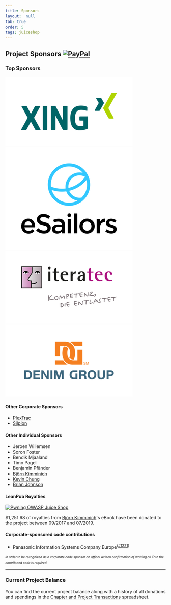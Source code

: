 ```yaml
---
title: Sponsors
layout:  null
tab: true
order: 5
tags: juiceshop
---
```


## Project Sponsors [![PayPal](https://www.paypalobjects.com/en_US/i/btn/btn_donate_SM.gif)](https://www.paypal.com/cgi-bin/webscr?cmd=_donations&business=paypal%40owasp%2eorg&lc=BM&item_name=OWASP%20Juice%20Shop%20Project&item_number=OWASP%20Foundation&no_note=0&currency_code=USD&bn=PP%2dDonationsBF)

### Top Sponsors

[![XING](assets/images/Xing_logo.png)](https://corporate.xing.com/en/about-xing/security/) <!-- 26.09.2016 -->
[![eSailors](assets/images/ESailors_Logo.png)](https://www.esailors.de/) <!-- 31.07.2017 -->
[![iteratec](assets/images/300px-Iteratec-sponsor_logo.png)](https://www.iteratec.de/) <!-- 30.11.2017 -->
[![Denim Group](assets/images/300px-Denim-group_trans.png)](http://www.denimgroup.com/) <!-- 26.08.2018 / 20.09.2019 -->

#### Other Corporate Sponsors

* [PlexTrac](https://plextrac.com)
* [Silpion](https://silpion.de)

#### Other Individual Sponsors

* Jeroen Willemsen
* Soron Foster
* Bendik Mjaaland
* Timo Pagel
* Benjamin Pfänder
* [Björn Kimminich](https://kimminich.de)
* [Kevin Chung](https://twitter.com/kchungco)
* [Brian Johnson](http://www.7minsec.com/)

#### LeanPub Royalties

[![Pwning OWASP Juice Shop](https://raw.githubusercontent.com/bkimminich/pwning-juice-shop/master/cover_small.jpg)](https://leanpub.com/juice-shop)

$1,251.68 of royalties from [Björn Kimminich](https://kimminich.de)'s
eBook have been donated to the project between 09/2017 and 07/2019.

#### Corporate-sponsored code contributions

* [Panasonic Information Systems Company Europe](https://application.job.panasonic.eu/data/ruP0pHQvHrGZJKvL/rc.php?nav=jobsearch&custval12=ite&lang=EN&custval11=PBSEU_GER)<sup>([#1221](https://github.com/bkimminich/juice-shop/pull/1221))</sup>

<small><small>_In order to be recognized as a corporate code sponsor an offical
written confirmation of waiving all IP to the contributed code is
required._</small></small>

---

### Current Project Balance

You can find the current project balance along with a history of all
donations and spendings in the
[Chapter and Project Transactions](https://docs.google.com/spreadsheets/d/14UWhT7SbJAmNBES1ZYdRk8N5f8S2jVkbQbLZz26eM0I/edit#gid=1346179950&range=C323)
spreadsheet.

